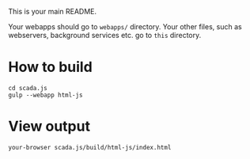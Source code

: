 This is your main README.

Your webapps should go to `webapps/` directory. Your other files, such as webservers, background services etc. go to `this` directory.

# How to build

    cd scada.js
    gulp --webapp html-js

# View output

    your-browser scada.js/build/html-js/index.html
